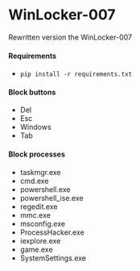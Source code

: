 # WinLocker-007
Rewritten version the WinLocker-007

#### Requirements
* ```pip install -r requirements.txt```

#### Block buttons
* Del
* Esc
* Windows
* Tab

#### Block processes
* taskmgr.exe
* cmd.exe
* powershell.exe
* powershell_ise.exe
* regedit.exe
* mmc.exe
* msconfig.exe
* ProcessHacker.exe
* iexplore.exe
* game.exe
* SystemSettings.exe
